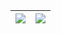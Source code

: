 | <picture><source srcset="https://github-readme-stats.vercel.app/api?username=davidjbradshaw&include_all_commits=true&show_icons=&theme=buefy&hide_border=true&theme=dark" media="(prefers-color-scheme: dark)"/><sourc srcset="https://github-readme-stats.vercel.app/api?username=davidjbradshaw&include_all_commits=true&show_icons=&theme=buefy&hide_border=true" media="(prefers-color-scheme: light), (prefers-color-scheme: no-preference)" /><img src="https://github-readme-stats.vercel.app/api?username=davidjbradshaw&include_all_commits=true&show_icons=&theme=buefy&hide_border=true" /></picture> | <picture><source srcset="https://github-readme-stats.vercel.app/api/top-langs/?username=davidjbradshaw&include_all_commits=true&layout=compact&hide_border=true&theme=buefy&theme=dark" media="(prefers-color-scheme: dark)"/> <source srcset="https://github-readme-stats.vercel.app/api/top-langs/?username=davidjbradshaw&include_all_commits=true&layout=compact&hide_border=true&theme=buefy" media="(prefers-color-scheme: light), (prefers-color-scheme: no-preference)"/><img src="https://github-readme-stats.vercel.app/api/top-langs/?username=davidjbradshaw&include_all_commits=true&layout=compact&hide_border=true&theme=buefy" /></picture>
| ------------- | ------------- |
